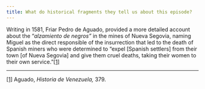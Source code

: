 ```yaml
---
title: What do historical fragments they tell us about this episode?
---
```


Writing in 1581, Friar Pedro de Aguado, provided a more detailed account about the “_alzamiento de negros”_ in the mines of Nueva Segovia, naming Miguel as the direct responsible of the insurrection that led to the death of Spanish miners who were determined to “expel [Spanish settlers] from their town [of Nueva Segovia] and give them cruel deaths, taking their women to their own service.”[[1]](#_ftn1)

  

---

[[1]](#_ftnref1) Aguado, _Historia de Venezuela,_ 379.
